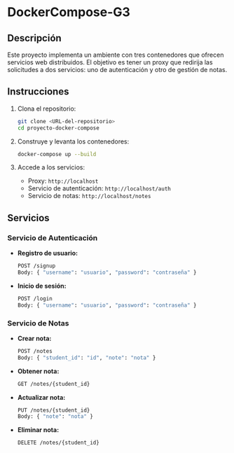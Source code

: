 # DockerCompose-G3

## Descripción

Este proyecto implementa un ambiente con tres contenedores que ofrecen servicios web distribuidos. El objetivo es tener un proxy que redirija las solicitudes a dos servicios: uno de autenticación y otro de gestión de notas.


## Instrucciones

1. Clona el repositorio:
    ```sh
    git clone <URL-del-repositorio>
    cd proyecto-docker-compose
    ```

2. Construye y levanta los contenedores:
    ```sh
    docker-compose up --build
    ```

3. Accede a los servicios:
    - Proxy: `http://localhost`
    - Servicio de autenticación: `http://localhost/auth`
    - Servicio de notas: `http://localhost/notes`

## Servicios

### Servicio de Autenticación

- **Registro de usuario:**
    ```sh
    POST /signup
    Body: { "username": "usuario", "password": "contraseña" }
    ```

- **Inicio de sesión:**
    ```sh
    POST /login
    Body: { "username": "usuario", "password": "contraseña" }
    ```

### Servicio de Notas

- **Crear nota:**
    ```sh
    POST /notes
    Body: { "student_id": "id", "note": "nota" }
    ```

- **Obtener nota:**
    ```sh
    GET /notes/{student_id}
    ```

- **Actualizar nota:**
    ```sh
    PUT /notes/{student_id}
    Body: { "note": "nota" }
    ```

- **Eliminar nota:**
    ```sh
    DELETE /notes/{student_id}
    ```
